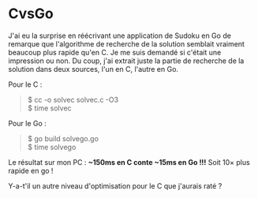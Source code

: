 # CvsGo
J'ai eu la surprise en réécrivant une application de Sudoku en Go de remarque
que l'algorithme de recherche de la solution semblait vraiment beaucoup plus
rapide qu'en C. Je me suis demandé si c'était une impression ou non. Du coup,
j'ai extrait juste la partie de recherche de la solution dans deux sources,
l'un en C, l'autre en Go.

Pour le C :

> $ cc -o solvec solvec.c -O3<br>
> $ time solvec

Pour le Go :

> $ go build solvego.go<br>
> $ time solvego

Le résultat sur mon PC : **~150ms en C conte ~15ms en Go !!!** Soit 10× plus
rapide en go !

Y-a-t'il un autre niveau d'optimisation pour le C que j'aurais raté ?
